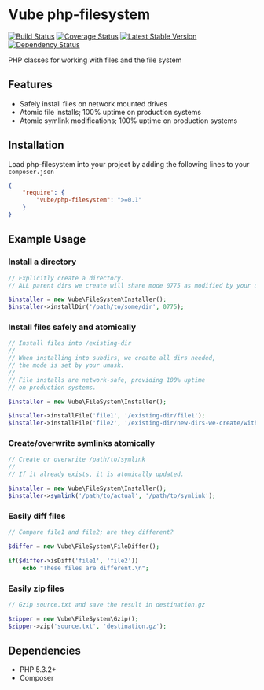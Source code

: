 Vube php-filesystem
===================

[![Build Status](https://travis-ci.org/vube/php-filesystem.png?branch=master)](https://travis-ci.org/vube/php-filesystem)
[![Coverage Status](https://coveralls.io/repos/vube/php-filesystem/badge.png?branch=master)](https://coveralls.io/r/vube/php-filesystem?branch=master)
[![Latest Stable Version](https://poser.pugx.org/vube/php-filesystem/v/stable.png)](https://packagist.org/packages/vube/php-filesystem)
[![Dependency Status](https://www.versioneye.com/package/php--vube--php-filesystem/badge.png)](https://www.versioneye.com/package/php--vube--php-filesystem)

PHP classes for working with files and the file system


Features
--------

- Safely install files on network mounted drives
- Atomic file installs; 100% uptime on production systems
- Atomic symlink modifications; 100% uptime on production systems


Installation
------------


Load php-filesystem into your project by adding the following lines to your `composer.json`

``` json
{
    "require": {
        "vube/php-filesystem": ">=0.1"
    }
}
```


Example Usage
-------------


### Install a directory

```php
// Explicitly create a directory.
// ALL parent dirs we create will share mode 0775 as modified by your umask

$installer = new Vube\FileSystem\Installer();
$installer->installDir('/path/to/some/dir', 0775);
```


### Install files safely and atomically

```php
// Install files into /existing-dir
//
// When installing into subdirs, we create all dirs needed,
// the mode is set by your umask.
//
// File installs are network-safe, providing 100% uptime
// on production systems.

$installer = new Vube\FileSystem\Installer();

$installer->installFile('file1', '/existing-dir/file1');
$installer->installFile('file2', '/existing-dir/new-dirs-we-create/with/subdirs/file2');
```


### Create/overwrite symlinks atomically

```php
// Create or overwrite /path/to/symlink
//
// If it already exists, it is atomically updated.

$installer = new Vube\FileSystem\Installer();
$installer->symlink('/path/to/actual', '/path/to/symlink');
```


### Easily diff files

```php
// Compare file1 and file2; are they different?

$differ = new Vube\FileSystem\FileDiffer();

if($differ->isDiff('file1', 'file2'))
    echo "These files are different.\n";
```


### Easily zip files

```php
// Gzip source.txt and save the result in destination.gz

$zipper = new Vube\FileSystem\Gzip();
$zipper->zip('source.txt', 'destination.gz');
```


Dependencies
------------

- PHP 5.3.2+
- Composer
